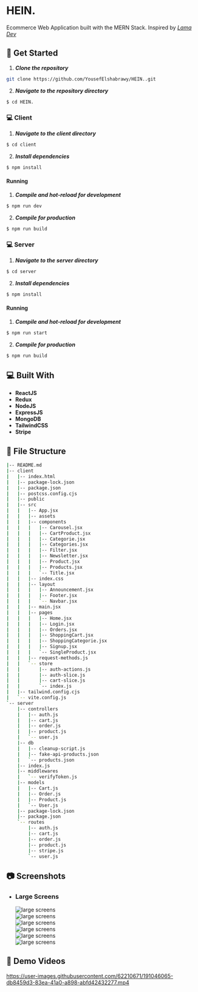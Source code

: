 # HEIN.

Ecommerce Web Application built with the MERN Stack.
Inspired by [_Lama Dev_](https://www.youtube.com/c/LamaDev)

## 🏁 Get Started

1. **_Clone the repository_**

```sh
git clone https://github.com/YousefElshabrawy/HEIN..git
```

2. **_Navigate to the repository directory_**

```sh
$ cd HEIN.
```

### 💻 Client

1. **_Navigate to the client directory_**

```sh
$ cd client
```

2. **_Install dependencies_**

```sh
$ npm install
```

#### Running

1. **_Compile and hot-reload for development_**

```sh
$ npm run dev
```

2. **_Compile for production_**

```sh
$ npm run build
```

### 💻 Server

1. **_Navigate to the server directory_**

```sh
$ cd server
```

2. **_Install dependencies_**

```sh
$ npm install
```

#### Running

1. **_Compile and hot-reload for development_**

```sh
$ npm run start
```

2. **_Compile for production_**

```sh
$ npm run build
```

## 💻 Built With

- **ReactJS**
- **Redux**
- **NodeJS**
- **ExpressJS**
- **MongoDB**
- **TailwindCSS**
- **Stripe**

## 📂 File Structure

```sh
|-- README.md
|-- client
|   |-- index.html
|   |-- package-lock.json
|   |-- package.json
|   |-- postcss.config.cjs
|   |-- public
|   |-- src
|   |   |-- App.jsx
|   |   |-- assets
|   |   |-- components
|   |   |   |-- Carousel.jsx
|   |   |   |-- CartProduct.jsx
|   |   |   |-- Categorie.jsx
|   |   |   |-- Categories.jsx
|   |   |   |-- Filter.jsx
|   |   |   |-- Newsletter.jsx
|   |   |   |-- Product.jsx
|   |   |   |-- Products.jsx
|   |   |   `-- Title.jsx
|   |   |-- index.css
|   |   |-- layout
|   |   |   |-- Announcement.jsx
|   |   |   |-- Footer.jsx
|   |   |   `-- Navbar.jsx
|   |   |-- main.jsx
|   |   |-- pages
|   |   |   |-- Home.jsx
|   |   |   |-- Login.jsx
|   |   |   |-- Orders.jsx
|   |   |   |-- ShoppingCart.jsx
|   |   |   |-- ShoppingCategorie.jsx
|   |   |   |-- Signup.jsx
|   |   |   `-- SingleProduct.jsx
|   |   |-- request-methods.js
|   |   `-- store
|   |       |-- auth-actions.js
|   |       |-- auth-slice.js
|   |       |-- cart-slice.js
|   |       `-- index.js
|   |-- tailwind.config.cjs
|   `-- vite.config.js
`-- server
    |-- controllers
    |   |-- auth.js
    |   |-- cart.js
    |   |-- order.js
    |   |-- product.js
    |   `-- user.js
    |-- db
    |   |-- cleanup-script.js
    |   |-- fake-api-products.json
    |   `-- products.json
    |-- index.js
    |-- middlewares
    |   `-- verifyToken.js
    |-- models
    |   |-- Cart.js
    |   |-- Order.js
    |   |-- Product.js
    |   `-- User.js
    |-- package-lock.json
    |-- package.json
    `-- routes
        |-- auth.js
        |-- cart.js
        |-- order.js
        |-- product.js
        |-- stripe.js
        `-- user.js
```

## 📷 Screenshots

- ### Large Screens
  ![large screens](ss/large/home.png)
  <br>
  ![large screens](ss/large/productcategorie.png)
  <br>
  ![large screens](ss/large/singleproduct.png)
  <br>
  ![large screens](ss/large/shoppingcart.png)
  <br>
  ![large screens](ss/large/signup.png)
  <br>
  ![large screens](ss/large/login.png)

## 🎥 Demo Videos

https://user-images.githubusercontent.com/62210671/191046065-db8459d3-83ea-41a0-a898-abfd42432277.mp4
